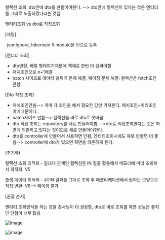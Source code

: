 컬렉션 조회: dto안에 dto를 만들어야한다. --> dto안에 컬렉션이 있다는 것은 엔티티를 그대로 노출하겠다라는 것임

엔티티조회 vs dto로 직접조회

[세팅]

-jsonIgnore, hibernate 5 module을 빈으로 등록

[엔티티 조회]

- dto변환, 배열 형태이기때문에 객체로 한번 더 감싸야함
- 패치조인으로 n+1해결
- batch 사이즈로 데이터 뻥튀기 문제 해결, 페이징 문제 해결: 컬렉션은 fetch조인 안함

[Dto 직접 조회]

- 패치조인안씀--> 이미 다 조인을 해서 필요한 값만 가져온다. 패치조인=미리조인 이기때문이다.
- batch사이즈 안씀--> 컬렉션을 바로 dto로 못바꿈
- dto 직접 조회는 repository를 새로 만들어야함 -->dto로 직접조회한다는 것은 화면에 의존하고 있다는 것이므로 새로 만들어야한다.
- dto를 controller에 만들어서 사용하면 안됨, 엔티티조회시에도 따로 만들면 더 좋음--> controller에 dto가 있으면 화면을 의존하게 된다.

(초기화)

컬렉션 조회 최적화 - 일대다 관계인 컬렉션은 IN 절을 활용해서 메모리에 미리 조회해서 최적화: V5

플랫 데이터 최적화 - JOIN 결과를 그대로 조회 후 애플리케이션에서 원하는 모양으로 직접 변환: V6--> 페이징 불가

[권장 순서]

엔티티 조회방식을 하는 것을 강사님이 더 권장함, dto로 바로 조회를 하면 성능은 좋지만 단점이 너무 많음

![image](https://user-images.githubusercontent.com/108928206/194073034-dbf1478d-9848-4fa1-93b1-ae38629977f5.png)

![image](https://user-images.githubusercontent.com/108928206/194075681-60d5cf2e-37b3-4001-bb27-cab465f7ce61.png)

